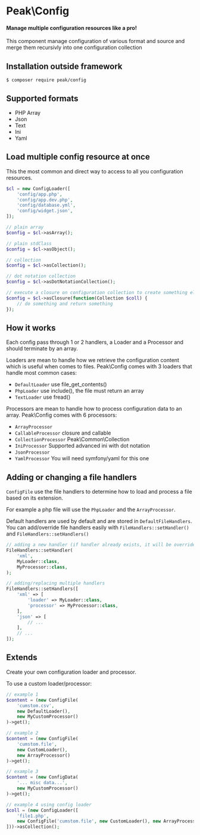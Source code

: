 # Peak\Config
#### Manage multiple configuration resources like a pro!
This component manage configuration of various format and source and merge them recursivly into one configuration collection 


## Installation outside framework

```
$ composer require peak/config
```

## Supported formats

 - PHP Array
 - Json
 - Text
 - Ini
 - Yaml

## Load multiple config resource at once
This the most common and direct way to access to all you configuration resources.
```php
$cl = new ConfigLoader([
    'config/app.php',
    'config/app.dev.php',
    'config/database.yml',
    'config/widget.json',
]);

// plain array
$config = $cl->asArray();

// plain stdClass
$config = $cl->asObject();

// collection
$config = $cl->asCollection();

// dot notation collection
$config = $cl->asDotNotationCollection();

// execute a closure on configuration collection to create something else
$config = $cl->asClosure(function(Collection $coll) {
    // do something and return something
});
```

## How it works

Each config pass through 1 or 2 handlers, a Loader and a Processor and should terminate by an array.

Loaders are mean to handle how we retrieve the configuration content which is useful when comes to files. Peak\Config comes with 3 loaders that handle most common cases:

 - ```DefaultLoader``` use file_get_contents()
 - ```PhpLoader``` use include(), the file must return an array
 - ```TextLoader``` use fread()

Processors are mean to handle how to process configuration data to an array. Peak\Config comes with 6 processors:

 - ```ArrayProcessor```
 - ```CallableProcessor``` closure and callable
 - ```CollectionProcessor``` Peak\Common\Collection
 - ```IniProcessor``` Supported advanced ini with dot notation
 - ```JsonProcessor```
 - ```YamlProcessor``` You will need symfony/yaml for this one
 
## Adding or changing a file handlers

```ConfigFile``` use the file handlers to determine how to load and process a file based on its extension. 

For example a php file will use the ```PhpLoader``` and the ```ArrayProcessor```. 

Default handlers are used by default and are stored in ```DefaultFileHandlers```.
You can add/override file handlers easily with ```FileHandlers::setHandler()``` and ```FileHandlers::setHandlers()```

```php
// adding a new handler (if handler already exists, it will be overrided)
FileHandlers::setHandler(
    'xml',
    MyLoader::class,
    MyProcessor::class,
);

// adding/replacing multiple handlers
FileHandlers::setHandlers([
    'xml' => [
        'loader' => MyLoader::class,
        'processor' => MyProcessor::class,
    ],
    'json' => [
        // ...
    ], 
    // ...
]);
```

## Extends

Create your own configuration loader and processor.

To use a custom loader/processor:

```php
// example 1
$content = (new ConfigFile(
    'cumstom.csv', 
    new DefaultLoader(), 
    new MyCustomProcessor()
)->get();

// example 2
$content = (new ConfigFile(
    'cumstom.file', 
    new CustomLoader(), 
    new ArrayProcessor()
)->get();

// example 3
$content = (new ConfigData(
    '... misc data...', 
    new MyCustomProcessor()
)->get();

// example 4 using config loader
$coll = (new ConfigLoader([
    'file1.php',
    new ConfigFile('cumstom.file', new CustomLoader(), new ArrayProcessor())
]))->asCollection();
```


